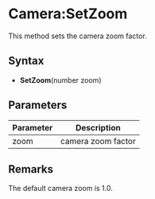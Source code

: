 # Camera:SetZoom

This method sets the camera zoom factor.

## Syntax

- **SetZoom**(number zoom)

## Parameters

| Parameter | Description |
| --- | --- |
| zoom | camera zoom factor |

## Remarks

The default camera zoom is 1.0.
